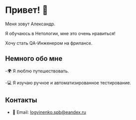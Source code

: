 # Привет! 👋

Меня зовут Александр.

 Я обучаюсь в Нетологии, мне это очень нравиться!

 Хочу стать QA-Инженером на фрилансе.

## Немного обо мне

 -🌍 Я люблю путешествовать.

 -💻 Я изучаю ручное и автоматизированное тестирование.


 

## Контакты

 - 📧 Email: logvinenko.spb@eandex.ru
